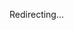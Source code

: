 <!DOCTYPE html>
<html>
  <head>
    <title>Redirecting...</title>
    <link rel="canonical" href="https://cascadesteam.org/news/whatcom-stem-announces-formation" />
    <meta charset="utf-8" />
    <meta http-equiv="refresh" content="0; url=https://cascadesteam.org/news/whatcom-stem-announces-formation" />
  </head>
  <body>
    <p>Redirecting...</p>
  </body>
</html>
